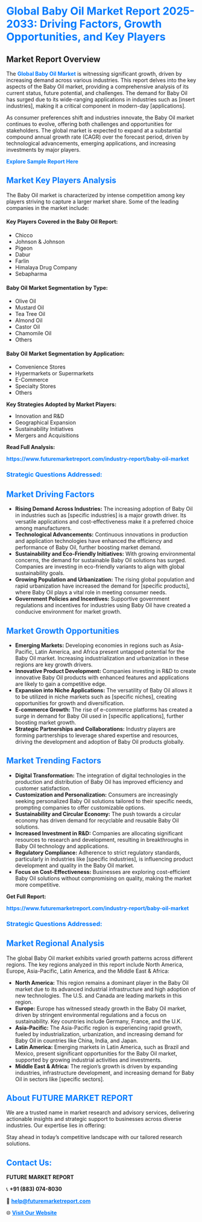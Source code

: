 <h1 style="color: #007BFF;">Global Baby Oil Market Report 2025-2033: Driving Factors, Growth Opportunities, and Key Players</h1>

<section id="overview">
<h2>Market Report Overview</h2>
<p>The <a href="https://www.futuremarketreport.com/industry-report/baby-oil-market" style="color: #007BFF; text-decoration: none;"><strong>Global Baby Oil Market</strong></a> is witnessing significant growth, driven by increasing demand across various industries. This report delves into the key aspects of the Baby Oil market, providing a comprehensive analysis of its current status, future potential, and challenges. The demand for Baby Oil has surged due to its wide-ranging applications in industries such as [insert industries], making it a critical component in modern-day [applications].</p>
<p>As consumer preferences shift and industries innovate, the Baby Oil market continues to evolve, offering both challenges and opportunities for stakeholders. The global market is expected to expand at a substantial compound annual growth rate (CAGR) over the forecast period, driven by technological advancements, emerging applications, and increasing investments by major players.</p>
</section>

<section id="overview">
<p><a href="https://www.futuremarketreport.com/request-sample/reportId=63956" style="color: #007BFF; text-decoration: none;"><strong>Explore Sample Report Here</strong></a></p>
</section>

<section id="key-players">
<h2 style="color: #007BFF;">Market Key Players Analysis</h2>
<p>The Baby Oil market is characterized by intense competition among key players striving to capture a larger market share. Some of the leading companies in the market include:</p>
<h4>Key Players Covered in the Baby Oil Report:</h4>
<ul><li>Chicco</li><li>Johnson &amp; Johnson</li><li>Pigeon</li><li>Dabur</li><li>Farlin</li><li>Himalaya Drug Company</li><li>Sebapharma</li></ul>
<h4>Baby Oil Market Segmentation by Type:</h4>
<ul><li>Olive Oil</li><li>Mustard Oil</li><li>Tea Tree Oil</li><li>Almond Oil</li><li>Castor Oil</li><li>Chamomile Oil</li><li>Others</li></ul>

<h4>Baby Oil Market Segmentation by Application:</h4>
<ul><li>Convenience Stores</li><li>Hypermarkets or Supermarkets</li><li>E-Commerce</li><li>Specialty Stores</li><li>Others</li></ul>
<p><strong>Key Strategies Adopted by Market Players:</strong></p>
<ul>
<li>Innovation and R&D</li>
<li>Geographical Expansion</li>
<li>Sustainability Initiatives</li>
<li>Mergers and Acquisitions</li>
</ul>
</section>

<section>
<p><strong>Read Full Analysis: </strong></p><a href="https://www.futuremarketreport.com/industry-report/baby-oil-market" style="color: #007BFF; text-decoration: none;"><strong>https://www.futuremarketreport.com/industry-report/baby-oil-market</strong></a>
<h3 style="color: #007BFF;">Strategic Questions Addressed:</h3>
</section>

<section id="driving-factors">
<h2 style="color: #007BFF;">Market Driving Factors</h2>
<ul>
<li><strong>Rising Demand Across Industries:</strong> The increasing adoption of Baby Oil in industries such as [specific industries] is a major growth driver. Its versatile applications and cost-effectiveness make it a preferred choice among manufacturers.</li>
<li><strong>Technological Advancements:</strong> Continuous innovations in production and application technologies have enhanced the efficiency and performance of Baby Oil, further boosting market demand.</li>
<li><strong>Sustainability and Eco-Friendly Initiatives:</strong> With growing environmental concerns, the demand for sustainable Baby Oil solutions has surged. Companies are investing in eco-friendly variants to align with global sustainability goals.</li>
<li><strong>Growing Population and Urbanization:</strong> The rising global population and rapid urbanization have increased the demand for [specific products], where Baby Oil plays a vital role in meeting consumer needs.</li>
<li><strong>Government Policies and Incentives:</strong> Supportive government regulations and incentives for industries using Baby Oil have created a conducive environment for market growth.</li>
</ul>
</section>

<section id="growth-opportunities">
<h2 style="color: #007BFF;">Market Growth Opportunities</h2>
<ul>
<li><strong>Emerging Markets:</strong> Developing economies in regions such as Asia-Pacific, Latin America, and Africa present untapped potential for the Baby Oil market. Increasing industrialization and urbanization in these regions are key growth drivers.</li>
<li><strong>Innovative Product Development:</strong> Companies investing in R&D to create innovative Baby Oil products with enhanced features and applications are likely to gain a competitive edge.</li>
<li><strong>Expansion into Niche Applications:</strong> The versatility of Baby Oil allows it to be utilized in niche markets such as [specific niches], creating opportunities for growth and diversification.</li>
<li><strong>E-commerce Growth:</strong> The rise of e-commerce platforms has created a surge in demand for Baby Oil used in [specific applications], further boosting market growth.</li>
<li><strong>Strategic Partnerships and Collaborations:</strong> Industry players are forming partnerships to leverage shared expertise and resources, driving the development and adoption of Baby Oil products globally.</li>
</ul>
</section>

<section id="trending-factors">
<h2 style="color: #007BFF;">Market Trending Factors</h2>
<ul>
<li><strong>Digital Transformation:</strong> The integration of digital technologies in the production and distribution of Baby Oil has improved efficiency and customer satisfaction.</li>
<li><strong>Customization and Personalization:</strong> Consumers are increasingly seeking personalized Baby Oil solutions tailored to their specific needs, prompting companies to offer customizable options.</li>
<li><strong>Sustainability and Circular Economy:</strong> The push towards a circular economy has driven demand for recyclable and reusable Baby Oil solutions.</li>
<li><strong>Increased Investment in R&D:</strong> Companies are allocating significant resources to research and development, resulting in breakthroughs in Baby Oil technology and applications.</li>
<li><strong>Regulatory Compliance:</strong> Adherence to strict regulatory standards, particularly in industries like [specific industries], is influencing product development and quality in the Baby Oil market.</li>
<li><strong>Focus on Cost-Effectiveness:</strong> Businesses are exploring cost-efficient Baby Oil solutions without compromising on quality, making the market more competitive.</li>
</ul>
</section>

<section>
<p><strong>Get Full Report: </strong></p><a href="https://www.futuremarketreport.com/industry-report/baby-oil-market" style="color: #007BFF; text-decoration: none;"><strong>https://www.futuremarketreport.com/industry-report/baby-oil-market</strong></a>
<h3 style="color: #007BFF;">Strategic Questions Addressed:</h3>
</section>


<section id="regional-analysis">
<h2 style="color: #007BFF;">Market Regional Analysis</h2>
<p>The global Baby Oil market exhibits varied growth patterns across different regions. The key regions analyzed in this report include North America, Europe, Asia-Pacific, Latin America, and the Middle East & Africa:</p>
<ul>
<li><strong>North America:</strong> This region remains a dominant player in the Baby Oil market due to its advanced industrial infrastructure and high adoption of new technologies. The U.S. and Canada are leading markets in this region.</li>
<li><strong>Europe:</strong> Europe has witnessed steady growth in the Baby Oil market, driven by stringent environmental regulations and a focus on sustainability. Key countries include Germany, France, and the U.K.</li>
<li><strong>Asia-Pacific:</strong> The Asia-Pacific region is experiencing rapid growth, fueled by industrialization, urbanization, and increasing demand for Baby Oil in countries like China, India, and Japan.</li>
<li><strong>Latin America:</strong> Emerging markets in Latin America, such as Brazil and Mexico, present significant opportunities for the Baby Oil market, supported by growing industrial activities and investments.</li>
<li><strong>Middle East & Africa:</strong> The region’s growth is driven by expanding industries, infrastructure development, and increasing demand for Baby Oil in sectors like [specific sectors].</li>
</ul>
</section>

<footer>
<h2 style="color: #007BFF;">About FUTURE MARKET REPORT</h2>
<p>We are a trusted name in market research and advisory services, delivering actionable insights and strategic support to businesses across diverse industries. Our expertise lies in offering:</p>

<p>Stay ahead in today’s competitive landscape with our tailored research solutions.</p>

<h2 style="color: #007BFF;">Contact Us:</h2>
<p><strong>FUTURE MARKET REPORT</strong></p>
<p>📞 <strong>+91 (883) 074-8030</strong></p>
<p>📧 <strong><a href="mailto:help@futuremarketreport.com" style="color: #007BFF;">help@futuremarketreport.com</a></strong></p>
<p>🌐 <strong><a href="https://www.futuremarketreport.com/" style="color: #007BFF;">Visit Our Website</a></strong></p>
</footer>